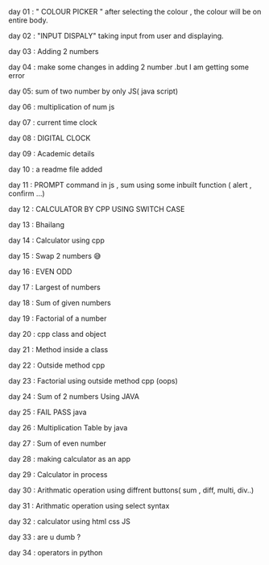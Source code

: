 day 01 : " COLOUR PICKER "  after selecting the colour , the colour will be on entire body.

day 02 :  "INPUT DISPALY"  taking input from user and displaying.

day 03 : Adding 2 numbers

day 04 : make some changes in adding 2 number .but I am getting some error

day 05: sum of two number by only JS( java script)

day 06 : multiplication of num js 

day 07 : current time clock 

day 08 : DIGITAL CLOCK 

day 09 : Academic details

day 10 : a readme file added

day 11 : PROMPT command in js  , sum using some inbuilt function ( alert , confirm ...)

day 12 : CALCULATOR BY CPP USING SWITCH CASE

day 13 : Bhailang 

day 14 : Calculator using cpp

day 15 : Swap 2 numbers 😅

day 16 : EVEN ODD

day 17 : Largest of numbers

day 18 : Sum of given numbers

day 19 : Factorial of a number

day 20 : cpp class and object

day 21 : Method inside a class

day 22 : Outside method cpp

day 23 : Factorial using outside method cpp (oops)

day 24 : Sum of 2 numbers Using JAVA

day 25 : FAIL PASS java

day 26 : Multiplication Table by java

day 27 : Sum of even number

day 28 : making calculator as an app 

day 29 : Calculator in process

day 30 : Arithmatic operation using diffrent buttons( sum , diff, multi, div..)

day 31 : Arithmatic operation using select syntax

day 32 :  calculator using html css JS

day 33 : are u dumb ?

day 34 : operators in python
